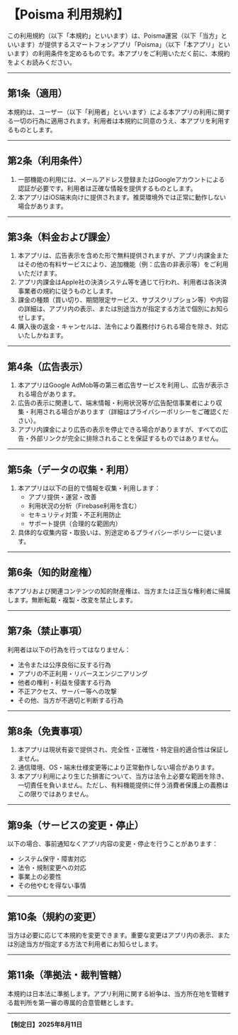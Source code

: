 # 【Poisma 利用規約】

この利用規約（以下「本規約」といいます）は、Poisma運営（以下「当方」といいます）が提供するスマートフォンアプリ「Poisma」（以下「本アプリ」といいます）の利用条件を定めるものです。本アプリをご利用いただく前に、本規約をよくお読みください。

---

## 第1条（適用）

本規約は、ユーザー（以下「利用者」といいます）による本アプリの利用に関する一切の行為に適用されます。利用者は本規約に同意のうえ、本アプリを利用するものとします。

---

## 第2条（利用条件）

1. 一部機能の利用には、メールアドレス登録またはGoogleアカウントによる認証が必要です。利用者は正確な情報を提供するものとします。  
2. 本アプリはiOS端末向けに提供されます。推奨環境外では正常に動作しない場合があります。

---

## 第3条（料金および課金）

1. 本アプリは、広告表示を含めた形で無料提供されますが、アプリ内課金またはその他の有料サービスにより、追加機能（例：広告の非表示等）をご利用いただけます。  
2. アプリ内課金はApple社の決済システム等を通じて行われ、利用者は各決済事業者の規約に従うものとします。  
3. 課金の種類（買い切り、期間限定サービス、サブスクリプション等）や内容の詳細は、アプリ内の表示、または別途当方が指定する方法で個別にお知らせします。  
4. 購入後の返金・キャンセルは、法令により義務付けられる場合を除き、対応いたしかねます。

---

## 第4条（広告表示）

1. 本アプリはGoogle AdMob等の第三者広告サービスを利用し、広告が表示される場合があります。  
2. 広告の表示に関連して、端末情報・利用状況等が広告配信事業者により収集・利用される場合があります（詳細はプライバシーポリシーをご確認ください）。  
3. アプリ内課金により広告の表示を停止できる場合がありますが、すべての広告・外部リンクが完全に排除されることを保証するものではありません。

---

## 第5条（データの収集・利用）

1. 本アプリは以下の目的で情報を収集・利用します：  
   - アプリ提供・運営・改善  
   - 利用状況の分析（Firebase利用を含む）  
   - セキュリティ対策・不正利用防止  
   - サポート提供（合理的な範囲内）  
2. 具体的な収集内容・取扱いは、別途定めるプライバシーポリシーに従います。

---

## 第6条（知的財産権）

本アプリおよび関連コンテンツの知的財産権は、当方または正当な権利者に帰属します。無断転載・複製・改変を禁止します。

---

## 第7条（禁止事項）

利用者は以下の行為を行ってはなりません：  
- 法令または公序良俗に反する行為  
- アプリの不正利用・リバースエンジニアリング  
- 他者の権利・利益を侵害する行為  
- 不正アクセス、サーバー等への攻撃  
- その他、当方が不適切と判断する行為  

---

## 第8条（免責事項）

1. 本アプリは現状有姿で提供され、完全性・正確性・特定目的適合性は保証しません。  
2. 通信環境、OS・端末仕様変更等により正常動作しない場合があります。  
3. 本アプリ利用により生じた損害について、当方は法令上必要な範囲を除き、一切責任を負いません。ただし、有料機能提供に伴う消費者保護上の義務はこの限りではありません。

---

## 第9条（サービスの変更・停止）

以下の場合、事前通知なくアプリ内容の変更・停止を行うことがあります：  
- システム保守・障害対応  
- 法令・規制変更への対応  
- 事業上の必要性  
- その他やむを得ない事情  

---

## 第10条（規約の変更）

当方は必要に応じて本規約を変更できます。重要な変更はアプリ内の表示、または別途当方が指定する方法で利用者にお知らせします。

---

## 第11条（準拠法・裁判管轄）

本規約は日本法に準拠します。アプリ利用に関する紛争は、当方所在地を管轄する裁判所を第一審の専属的合意管轄とします。

---

**【制定日】2025年8月11日**
